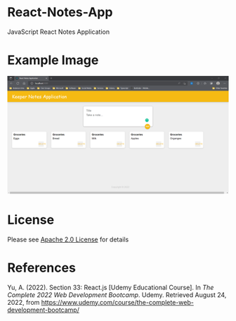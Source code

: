 # React-Notes-App
JavaScript React Notes Application

# Example Image
![Notes](./public/images/keeper-notes-app.png)

# License
Please see [Apache 2.0 License](./LICENSE) for details

# References

Yu, A. (2022). Section 33: React.js [Udemy Educational Course]. In <i>The Complete 2022 Web Development Bootcamp</i>. Udemy. Retrieved August 24, 2022, from https://www.udemy.com/course/the-complete-web-development-bootcamp/

